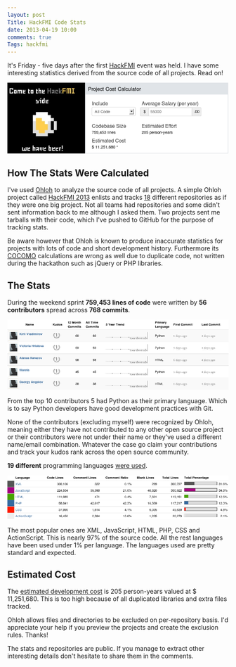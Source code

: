 ```yaml
---
layout: post
Title: HackFMI Code Stats
date: 2013-04-19 10:00
comments: true
Tags: hackfmi
---
```


It's Friday - five days after the first [HackFMI](http://hackfmi.com)
event was held. I have some interesting statistics derived from the
source code of all projects. Read on!

!["HackFMI stats"](/images/hackfmi/hackfmi2013_cocomo.png "HackFMI stats")

How The Stats Were Calculated
-----------------------------

I've used [Ohloh](http://ohloh.net) to analyze the source code of all projects.
A simple Ohloh project called [HackFMI 2013](https://www.ohloh.net/p/hackfmi2013)
enlists and tracks [18](https://www.ohloh.net/p/hackfmi2013/enlistments)
different repositories as if they were one big project.
Not all teams had repositories and some didn't sent information back to me although
I asked them. Two projects sent me tarballs with their code, which I've pushed to GitHub
for the purpose of tracking stats.


Be aware however that Ohloh is known to produce inaccurate statistics for projects
with lots of code and short development history. Furthermore its
[COCOMO](https://www.ohloh.net/p/hackfmi2013/estimated_cost) calculations
are wrong as well due to duplicate code,
not written during the hackathon such as jQuery or PHP libraries.


The Stats
---------

During the weekend sprint **759,453 lines of code** were written by
**56 contributors** spread across **768 commits**.

!["HackFMI top contributors"](/images/hackfmi/hackfmi2013_top_contributors.png "HackFMI top contributors")

From the top 10 contributors 5 had Python as their primary language.
Which is to say Python developers have good development practices with Git.

None of the contributors (excluding myself) were recognized by Ohloh,
meaning either they have not contributed to any other open source project
or their contributors were not under their name or
they've used a different name/email combination. Whatever the case go
claim your contributions and track your kudos rank across the open source community. 


**19 different** programming languages 
[were used](https://www.ohloh.net/p/hackfmi2013/analyses/latest/languages_summary#dingus-row).

!["HackFMI top languages"](/images/hackfmi/hackfmi2013_languages.png "HackFMI top languages")

The most popular ones are XML, JavaScript, HTML, PHP, CSS and ActionScript. This is nearly 97%
of the source code. All the rest languages have been used under 1% per language.
The languages used are pretty standard and expected.

Estimated Cost
--------------

The [estimated development cost](https://www.ohloh.net/p/hackfmi2013/estimated_cost)
is 205 person-years valued at $ 11,251,680. This is too high because of all duplicated
libraries and extra files tracked.

Ohloh allows files and directories to be excluded on per-repository basis.
I'd appreciate your help if you preview the projects and create the exclusion rules. Thanks!

The stats and repositories are public. If you manage to extract other interesting details
don't hesitate to share them in the comments.
